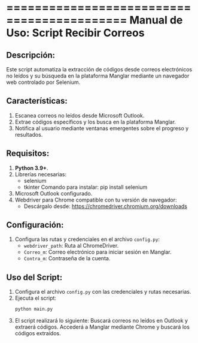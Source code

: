 ===========================================
Manual de Uso: Script Recibir Correos
===========================================

Descripción:
------------
Este script automatiza la extracción de códigos desde correos electrónicos no leídos y su búsqueda en la 
plataforma Manglar mediante un navegador web controlado por Selenium.

Características:
---------------
1. Escanea correos no leídos desde Microsoft Outlook.
2. Extrae códigos específicos y los busca en la plataforma Manglar.
3. Notifica al usuario mediante ventanas emergentes sobre el progreso y resultados.

Requisitos:
-----------
1. **Python 3.9+**.
2. Librerías necesarias:
   - selenium
   - tkinter
   Comando para instalar:
       pip install selenium
3. Microsoft Outlook configurado.
4. Webdriver para Chrome compatible con tu versión de navegador:
   - Descárgalo desde: https://chromedriver.chromium.org/downloads

Configuración:
--------------
1. Configura las rutas y credenciales en el archivo `config.py`:
   - `webdriver_path`: Ruta al ChromeDriver.
   - `Correo_m`: Correo electrónico para iniciar sesión en Manglar.
   - `Contra_m`: Contraseña de la cuenta.

Uso del Script:
---------------
1. Configura el archivo `config.py` con las credenciales y rutas necesarias.
2. Ejecuta el script:
   ```bash
   python main.py
3. El script realizará lo siguiente:
    Buscará correos no leídos en Outlook y extraerá códigos.
    Accederá a Manglar mediante Chrome y buscará los códigos extraídos.
    